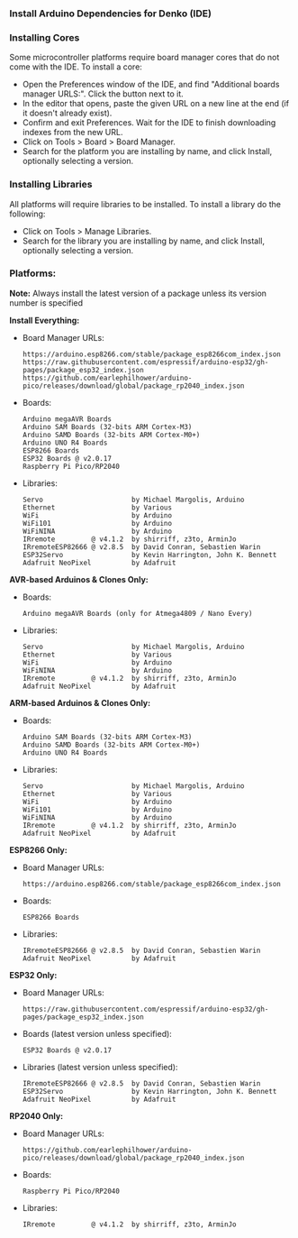 ### Install Arduino Dependencies for Denko (IDE)

### Installing Cores

Some microcontroller platforms require board manager cores that do not come with the IDE. To install a core:
  * Open the Preferences window of the IDE, and find "Additional boards manager URLS:". Click the button next to it.
  * In the editor that opens, paste the given URL on a new line at the end (if it doesn't already exist).
  * Confirm and exit Preferences. Wait for the IDE to finish downloading indexes from the new URL.
  * Click on Tools > Board > Board Manager.
  * Search for the platform you are installing by name, and click Install, optionally selecting a version.
   
### Installing Libraries

All platforms will require libraries to be installed. To install a library do the following:
  * Click on Tools > Manage Libraries.
  * Search for the library you are installing by name, and click Install, optionally selecting a version.

### Platforms:

**Note:** Always install the latest version of a package unless its version number is specified

**Install Everything:**
  * Board Manager URLs:
    ````
    https://arduino.esp8266.com/stable/package_esp8266com_index.json
    https://raw.githubusercontent.com/espressif/arduino-esp32/gh-pages/package_esp32_index.json
    https://github.com/earlephilhower/arduino-pico/releases/download/global/package_rp2040_index.json
    ````
  * Boards:
    ````
    Arduino megaAVR Boards
    Arduino SAM Boards (32-bits ARM Cortex-M3)
    Arduino SAMD Boards (32-bits ARM Cortex-M0+)
    Arduino UNO R4 Boards
    ESP8266 Boards
    ESP32 Boards @ v2.0.17
    Raspberry Pi Pico/RP2040
    ````    
  * Libraries:
    ````
    Servo                      by Michael Margolis, Arduino
    Ethernet                   by Various
    WiFi                       by Arduino
    WiFi101                    by Arduino
    WiFiNINA                   by Arduino
    IRremote         @ v4.1.2  by shirriff, z3to, ArminJo
    IRremoteESP82666 @ v2.8.5  by David Conran, Sebastien Warin
    ESP32Servo                 by Kevin Harrington, John K. Bennett
    Adafruit NeoPixel          by Adafruit
    ````

**AVR-based Arduinos & Clones Only:**
  * Boards:
    ````
    Arduino megaAVR Boards (only for Atmega4809 / Nano Every)
    ````    
  * Libraries:
    ````
    Servo                      by Michael Margolis, Arduino
    Ethernet                   by Various
    WiFi                       by Arduino
    WiFiNINA                   by Arduino
    IRremote         @ v4.1.2  by shirriff, z3to, ArminJo
    Adafruit NeoPixel          by Adafruit
    ````
    
**ARM-based Arduinos & Clones Only:**
  * Boards:
    ````
    Arduino SAM Boards (32-bits ARM Cortex-M3)
    Arduino SAMD Boards (32-bits ARM Cortex-M0+)
    Arduino UNO R4 Boards
    ````    
  * Libraries:
    ````
    Servo                      by Michael Margolis, Arduino
    Ethernet                   by Various
    WiFi                       by Arduino
    WiFi101                    by Arduino
    WiFiNINA                   by Arduino
    IRremote         @ v4.1.2  by shirriff, z3to, ArminJo
    Adafruit NeoPixel          by Adafruit
    ````

**ESP8266 Only:**
  * Board Manager URLs:
    ````
    https://arduino.esp8266.com/stable/package_esp8266com_index.json
    ````
  * Boards:
    ````
    ESP8266 Boards
    ````    
  * Libraries:
    ````
    IRremoteESP82666 @ v2.8.5  by David Conran, Sebastien Warin
    Adafruit NeoPixel          by Adafruit
    ````

**ESP32 Only:**
  * Board Manager URLs:
    ````
    https://raw.githubusercontent.com/espressif/arduino-esp32/gh-pages/package_esp32_index.json
    ````
  * Boards (latest version unless specified):
    ````
    ESP32 Boards @ v2.0.17    
    ````    
  * Libraries (latest version unless specified):
    ````
    IRremoteESP82666 @ v2.8.5  by David Conran, Sebastien Warin
    ESP32Servo                 by Kevin Harrington, John K. Bennett
    Adafruit NeoPixel          by Adafruit
    ````
    
**RP2040 Only:**
  * Board Manager URLs:
    ````
    https://github.com/earlephilhower/arduino-pico/releases/download/global/package_rp2040_index.json
    ````
  * Boards:
    ````
    Raspberry Pi Pico/RP2040
    ````    
  * Libraries:
    ````
    IRremote         @ v4.1.2  by shirriff, z3to, ArminJo
    ````
